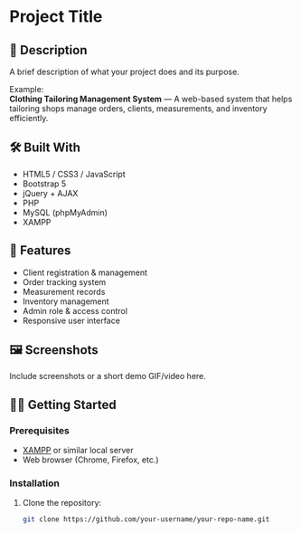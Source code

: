# Project Title

## 📌 Description
A brief description of what your project does and its purpose.

Example:  
**Clothing Tailoring Management System** — A web-based system that helps tailoring shops manage orders, clients, measurements, and inventory efficiently.

## 🛠️ Built With
- HTML5 / CSS3 / JavaScript
- Bootstrap 5
- jQuery + AJAX
- PHP
- MySQL (phpMyAdmin)
- XAMPP

## 🚀 Features
- Client registration & management  
- Order tracking system  
- Measurement records  
- Inventory management  
- Admin role & access control  
- Responsive user interface  

## 🖼️ Screenshots
Include screenshots or a short demo GIF/video here.

## 🧑‍💻 Getting Started

### Prerequisites
- [XAMPP](https://www.apachefriends.org/index.html) or similar local server
- Web browser (Chrome, Firefox, etc.)

### Installation

1. Clone the repository:
   ```bash
   git clone https://github.com/your-username/your-repo-name.git
